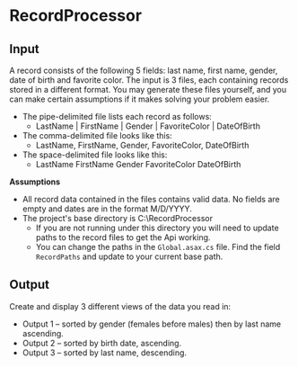 # RecordProcessor

## Input
A record consists of the following 5 fields: last name, first name, gender, date of birth and favorite color. The input is 3 files, each containing records stored in a different format. You may generate these files yourself, and you can make certain assumptions if it makes solving your problem easier.
* The pipe-delimited file lists each record as follows: 
  * LastName | FirstName | Gender | FavoriteColor | DateOfBirth
* The comma-delimited file looks like this: 
  * LastName, FirstName, Gender, FavoriteColor, DateOfBirth
* The space-delimited file looks like this: 
  * LastName FirstName Gender FavoriteColor DateOfBirth
  
**Assumptions**
* All record data contained in the files contains valid data.  No fields are empty and dates are in the format M/D/YYYY.
* The project's base directory is C:\RecordProcessor
  * If you are not running under this directory you will need to update paths to the record files to get the Api working.
  * You can change the paths in the `Global.asax.cs` file.  Find the field `RecordPaths` and update to your current base path.
  
## Output
Create and display 3 different views of the data you read in:
* Output 1 – sorted by gender (females before males) then by last name ascending.
* Output 2 – sorted by birth date, ascending.
* Output 3 – sorted by last name, descending.
